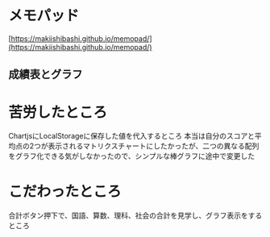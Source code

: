 # メモパッド
[https://makiishibashi.github.io/memopad/](https://makiishibashi.github.io/memopad/)
## 成績表とグラフ
# 苦労したところ
ChartjsにLocalStorageに保存した値を代入するところ
本当は自分のスコアと平均点の2つが表示されるマトリクスチャートにしたかったが、二つの異なる配列をグラフ化できる気がしなかったので、シンプルな棒グラフに途中で変更した
# こだわったところ
合計ボタン押下で、国語、算数、理科、社会の合計を見学し、グラフ表示をするところ
